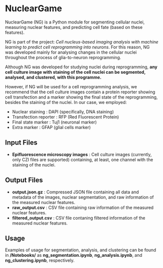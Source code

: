 # NuclearGame
NuclearGame (NG) is a Python module for segmenting cellular nuclei, measuring nuclear features, and predicting cell fate (based on these features).

NG is part of the project: *Cell nucleus-based imaging analysis with machine learning to predict cell reprogramming into neurons*. For this reason, NG was developed mainly for analysing changes in the cellular nuclei throughout the process of glia-to-neuron reprogramming. 

Although NG was developed for studying nuclei during reprogramming, **any cell culture image with staining of the cell nuclei can be segmented, analysed, and clustered, with this programme.**

However, if NG will be used for a cell reprogramming analysis, we recommend that the cell culture images contain a protein reporter showing cell transfection and a  marker showing the final state of the reprogramming, besides the staining of the nuclei. In our case, we employed:
- Nuclear staining : DAPI (specifically, DNA staining)
- Transfection reporter : RFP (Red Fluorescent Protein)
- Final state marker : Tuj1 (neuronal marker)
- Extra marker : GFAP (glial cells marker)

## Input Files
- **Epifluorescence microscopy images** : Cell culture images (currently, only CZI files are supported) containing, at least, one channel with the staining of the nuclei. 

## Output Files
- **output.json.gz** : Compressed JSON file containing all data and metadata of the images, nuclear segmentation, and raw information of the measured nuclear features.
- **raw_output.csv** : CSV file containing raw information of the measured nuclear features.
- **filtered_output.csv** : CSV file contaning filtered information of the measured nuclear features.

## Usage
Examples of usage for segmentation, analysis, and clustering can be found in **/Notebooks/** as **ng_segmentation.ipynb**, **ng_analysis.ipynb**, and **ng_clustering.ipynb**, respectively.
